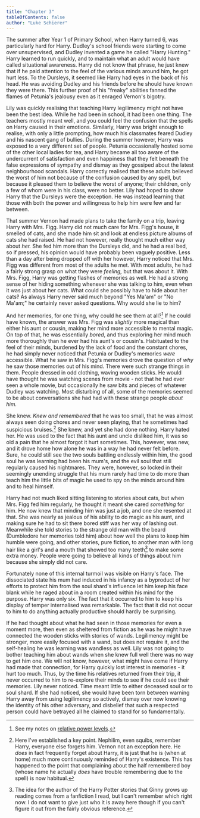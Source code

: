 ```yaml
---
title: "Chapter 3"
tableOfContents: false
author: "Luke Schierer"
---
```


The summer after Year 1 of Primary School, when Harry turned 6, was particularly
hard for Harry.  Dudley's school friends were starting to come over
unsupervised, and Dudley invented a game he called "Harry Hunting."  Harry
learned to run quickly, and to maintain what an adult would have called
situational awareness.  Harry did not know that phrase, he just knew that if he
paid attention to the feel of the various minds around him, he got hurt less. To
the Dursleys, it seemed like Harry had eyes in the back of his head.  He was
avoiding Dudley and his friends before he should have known they were there.
This further proof of his "freaky" abilities fanned the flames of Petunia's
jealousy even as it enraged Vernon's bigotry.  

Lily was quickly realising that teaching Harry legilimency might not have been
the best idea.  While he had been in school, it had been one thing.  The
teachers mostly meant well, and you could feel the confusion that the spells on
Harry caused in their emotions.  Similarly, Harry was bright enough to realise,
with only a little prompting, how much his classmates feared Dudley and his
nascent gang of bullies.  During the summer however, Harry was exposed to a
very different set of people.  Petunia occasionally hosted some of the other
local ladies for tea, and Harry became all too aware of the undercurrent of
satisfaction and even happiness that they felt beneath the false expressions of
sympathy and dismay as they gossiped about the latest neighbourhood scandals.
Harry correctly realised that these adults believed the worst of him not because
of the confusion caused by any spell, but because it pleased them to believe the
worst of anyone; their children, only a few of whom were in his class, were no
better.  Lily had hoped to show Harry that the Dursleys were the exception.  He
was instead learning that those with both the power and willingness to help him
were few and far between.  

That summer Vernon had made plans to take the family on a trip, leaving Harry
with Mrs. Figg.  Harry did not much care for Mrs. Figg's house, it smelled of
cats, and she made him sit and look at endless picture albums of cats she had
raised.  He had not however, really thought much either way about *her.*  She
fed him more than the Dursleys did, and he had a real bed, so if pressed, his
opinion would have probably been vaguely positive.  Less than a day after being
dropped off with her however, Harry noticed that Mrs. Figg was different from
most of the adults he met.  With most adults, he had a fairly strong grasp on
what they were *feeling,* but that was about it.  With Mrs. Figg, Harry was
getting flashes of memories as well.  He had a strong sense of her hiding
something whenever she was talking to him, even when it was just about her cats.
What could she possibly have to hide about her cats‽ As always Harry never said
much beyond "Yes Ma'am" or "No Ma'am;" he certainly never asked questions.  Why
would she lie to him? 

And her memories, for one thing, why could he see them at all?[^210412-1] If
he could have known, the answer was Mrs. Figg was *slightly* more magical than
either his aunt or cousin, making her mind more accessible to mental magic.  On
top of that, he was essentially *bored*, and thus exploring her mind much more
thoroughly than he ever had his aunt's or cousin's.  Habituated to the feel of
their minds, burdened by the lack of food and the constant chores, he had simply
never noticed that Petunia or Dudley's memories *were* accessible.  What he saw
in Mrs. Figg's memories drove the question of *why* he saw those memories out of
his mind.  There were such strange things in them.  People dressed in odd
clothing, waving wooden sticks.  He would have thought he was watching scenes
from movie - not that he had ever seen a whole movie, but occasionally he saw
bits and pieces of whatever Dudley was watching.  Most disturbing of all, some
of the memories seemed to be about conversations she had had with these strange
people *about him.*  

She knew.  *Knew and remembered* that he was too small, that he was almost
always seen doing chores and never seen playing, that he sometimes had
suspicious bruises.[^211219-1]  She knew, and yet she had done nothing.  Harry
hated her.  He was used to the fact that his aunt and uncle disliked him, it was
so old a pain that he almost forgot it hurt sometimes.  This, however, was new,
and it drove home how alone he was in a way he had never felt before.  Sure, he
could still see the two souls battling endlessly within him, the good soul he
was learning had been his mum's, and the evil soul that still regularly caused
his nightmares.  They were, however, so locked in their seemingly unending
struggle that his mum rarely had time to do more than teach him the little bits
of magic he used to spy on the minds around him and to heal himself.  

Harry had not much liked sitting listening to stories about cats, but when Mrs.
Figg fed him regularly, he thought it meant she cared *something* for him.  He
now knew that minding him was just a job, and one she resented at that.  She was
nearly as jealous of his ability to do magic as his aunt, and making sure he had
to sit there bored stiff was her way of lashing out.  Meanwhile she told stories
to the strange old man with the beard (Dumbledore her memories told him) about
how well the plans to keep him humble were going, and other stories, pure
fiction, to another man with long hair like a girl's and a mouth that showed too
many teeth[^210208-3] to make some extra money.  People were going to believe
all kinds of things about him because she simply did not care.  

Fortunately none of this internal turmoil was visible on Harry's face.  The
dissociated state his mum had induced in his infancy as a byproduct of her
efforts to protect him from the soul shard's influence let him keep his face
blank while he raged about in a room created within his mind for the purpose.
Harry was only six.  The fact that it occurred to him to keep his display of
temper internalised was remarkable.  The fact that it did not occur to him to do
anything actually productive should hardly be surprising.  

If he had thought about what he had seen in those memories for even a moment
more, then even as sheltered from fiction as he was he might have connected the
wooden sticks with stories of wands.  Legilimency might be stronger, more easily
focused with a wand, but does not require it, and the self-healing he was
learning was wandless as well.  Lily was not going to bother teaching him about
wands when she knew full well there was no way to get him one.  We will not
know, however, what might have come if Harry had made that connection, for Harry
quickly lost interest in memories - it hurt too much.  Thus, by the time his
relatives returned from their trip, it never occurred to him to re-explore their
minds to see if he could see their memories.  Lily never noticed.  Time meant
little to either deceased soul or to soul shard. If she had noticed, she would
have been torn between warning Harry away from using legilimency so actively,
dismay over now knowing the identity of his other adversary, and disbelief that
such a respected person could have betrayed all he claimed to stand for so
fundamentally. 

[^211219-1]: Here I've established a key point.  Nephilim, even squibs, remember
    Harry, everyone else forgets him.  Vernon not an exception here.  He *does*
    in fact frequently forget about Harry, it is just that he is (when at home)
    much more continuously reminded of Harry's existence.  This has happened to
    the point that complaining about the half remembered boy (whose name he
    actually *does* have trouble remembering due to the spell) is now habitual.

[^210208-3]: The idea for the author of the Harry Potter stories that Ginny
    grows up reading comes from a fanfiction I read, but I can't remember which
    right now. I do not want to give just who it is away here though if you can't
    figure it out from the fairly obvious reference. 

[^210412-1]: See my notes on [relative power levels][rpl].

[rpl]: <../../appendices/appendix_d>
